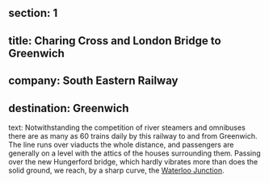 ﻿section: 1
----
title: Charing Cross and London Bridge to Greenwich
----
company: South Eastern Railway
----
destination: Greenwich
----
text: Notwithstanding the competition of river steamers and omnibuses there are as many as 60 trains daily by this railway to and from Greenwich. The line runs over viaducts the whole distance, and passengers are generally on a level with the attics of the houses surrounding them. Passing over the new Hungerford bridge, which hardly vibrates more than does the solid ground, we reach, by a sharp curve, the [Waterloo Junction](/stations/waterloo-junction).